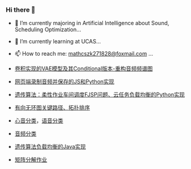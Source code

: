 ### Hi there 👋

<!--
**ZhaoKe1024/ZhaoKe1024** is a ✨ _special_ ✨ repository because its `README.md` (this file) appears on your GitHub profile.

Here are some ideas to get you started:


- 👯 I’m looking to collaborate on ...
- 🤔 I’m looking for help with ...
- 💬 Ask me about ...
- 📫 How to reach me: ...
- 😄 Pronouns: ...
- ⚡ Fun fact: ...
-->
- 🔭 I’m currently majoring in Artificial Intelligence about Sound, Scheduling Optimization...
- 🌱 I’m currently learning at UCAS...
- 📫 How to reach me: mathcszk271828@foxmail.com ...

- [卷积实现的VAE模型及其Conditional版本-重构音频频谱图](https://github.com/ZhaoKe1024/ConvolutionalVAE_withConditional)
- [网页端录制音频并保存的JS和Python实现](https://github.com/ZhaoKe1024/Audio-Record-WebPage)
- [遗传算法：柔性作业车间调度FJSP问题、云任务负载均衡的Python实现](https://github.com/ZhaoKe1024/IntelligentAlgorithmScheduler)
- [有向无环图关键路径、拓扑排序](https://github.com/ZhaoKe1024/AlgorithmsOnGraph)
- [心音分类](https://github.com/ZhaoKe1024/Heart-Sound-Diagnosis)，[语音分类](https://github.com/ZhaoKe1024/Voice-Sound-Diagnosis)
- [音频分类](https://github.com/ZhaoKe1024/AudioClassification-Pytorch-KZhao)
- [遗传算法负载均衡的Java实现](https://github.com/ZhaoKe1024/SSbyZKe)
- [矩阵分解作业](https://github.com/ZhaoKe1024/UCAS-Matrix_Analysis_and_Application-Python)
